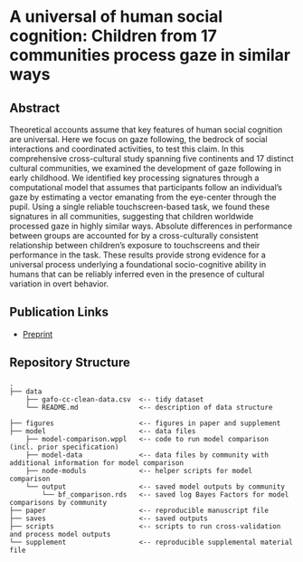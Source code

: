 # A universal of human social cognition: Children from 17 communities process gaze in similar ways

## Abstract

Theoretical accounts assume that key features of human social cognition are universal. Here we focus on gaze following, the bedrock of social interactions and coordinated activities, to test this claim. In this comprehensive cross-cultural study spanning five continents and 17 distinct cultural communities, we examined the development of gaze following in early childhood. We identified key processing signatures through a computational model that assumes that participants follow an individual’s gaze by estimating a vector emanating from the eye-center through the pupil. Using a single reliable touchscreen-based task, we found these signatures in all communities, suggesting that children worldwide processed gaze in highly similar ways. Absolute differences in performance between groups are accounted for by a cross-culturally consistent relationship between children’s exposure to touchscreens and their performance in the task. These results provide strong evidence for a universal process underlying a foundational socio-cognitive ability in humans that can be reliably inferred even in the presence of cultural variation in overt behavior.

## Publication Links

-   [Preprint](https://#)

## Repository Structure

```         
.
├── data
    ├── gafo-cc-clean-data.csv  <-- tidy dataset
    └── README.md               <-- description of data structure

├── figures                     <-- figures in paper and supplement
├── model                       <-- data files
    ├── model-comparison.wppl   <-- code to run model comparison (incl. prior specification)
    ├── model-data              <-- data files by community with additional information for model comparison
    ├── node-moduls             <-- helper scripts for model comparison
    └── output                  <-- saved model outputs by community
        └── bf_comparison.rds   <-- saved log Bayes Factors for model comparisons by community
├── paper                       <-- reproducible manuscript file
├── saves                       <-- saved outputs
├── scripts                     <-- scripts to run cross-validation and process model outputs
└── supplement                  <-- reproducible supplemental material file
```
